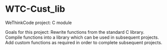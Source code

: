 # WTC-Cust_lib

WeThinkCode project: C module

Goals for this project:
Rewrite functions from the standard C library.
Compile functions into a library which can be used in subsequent projects.
Add custom functions as required in order to complete subsequent projects.
